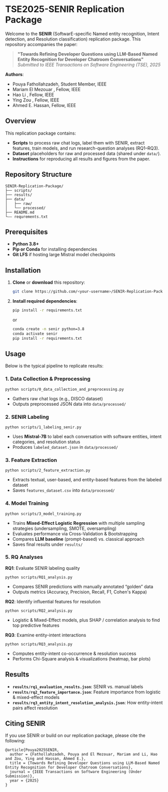 # TSE2025-SENIR Replication Package
Welcome to the **SENIR** (SoftwarE-specific Named entity recognition, Intent detection, and Resolution classification) replication package. This repository accompanies the paper:

> **"Towards Refining Developer Questions using LLM-Based Named Entity Recognition for Developer Chatroom Conversations"**  
> *Submitted to IEEE Transactions on Software Engineering (TSE), 2025*

**Authors**:  
- Pouya Fathollahzadeh, Student Member, IEEE  
- Mariam El Mezouar , Fellow, IEEE  
- Hao Li , Fellow, IEEE  
- Ying Zou , Fellow, IEEE  
- Ahmed E. Hassan, Fellow, IEEE  

## Overview
This replication package contains:
- **Scripts** to process raw chat logs, label them with SENIR, extract features, train models, and run research-question analyses (RQ1–RQ3).
- **Dataset** placeholders for raw and processed data (shared under `data/`).
- **Instructions** for reproducing all results and figures from the paper.

## Repository Structure

```
SENIR-Replication-Package/
├── scripts/
├── results/
├── data/
│   ├── raw/               
│   └── processed/
├── README.md
└—— requrements.txt
```

## Prerequisites

- **Python 3.8+**  
- **Pip or Conda** for installing dependencies  
- **Git LFS** if hosting large Mistral model checkpoints  

## Installation

1. **Clone** or **download** this repository:
   ```bash
   git clone https://github.com/<your-username>/SENIR-Replication-Package.git
   ```
2. **Install required dependencies**:
   ```bash
   pip install -r requirements.txt
   ```
   or  
   ```bash
   conda create -n senir python=3.8
   conda activate senir
   pip install -r requirements.txt
   ```

## Usage

Below is the typical pipeline to replicate results:

### 1. Data Collection & Preprocessing

```
python scripts/0_data_collection_and_preprocessing.py
```
- Gathers raw chat logs (e.g., DISCO dataset)  
- Outputs preprocessed JSON data into `data/processed/`

### 2. SENIR Labeling

```
python scripts/1_labeling_senir.py
```
- Uses **Mistral-7B** to label each conversation with software entities, intent categories, and resolution status  
- Produces `labeled_dataset.json` in `data/processed/`

### 3. Feature Extraction

```
python scripts/2_feature_extraction.py
```
- Extracts textual, user-based, and entity-based features from the labeled dataset  
- Saves `features_dataset.csv` into `data/processed/`

### 4. Model Training

```
python scripts/3_model_training.py
```
- Trains **Mixed-Effect Logistic Regression** with multiple sampling strategies (undersampling, SMOTE, oversampling)  
- Evaluates performance via Cross-Validation & Bootstrapping  
- Compares **LLM baseline** (prompt-based) vs. classical approach  
- Saves final results under `results/`

### 5. RQ Analyses

**RQ1**: Evaluate SENIR labeling quality
```
python scripts/RQ1_analysis.py
```
- Compares SENIR predictions with manually annotated “golden” data
- Outputs metrics (Accuracy, Precision, Recall, F1, Cohen's Kappa)

**RQ2**: Identify influential features for resolution
```
python scripts/RQ2_analysis.py
```
- Logistic & Mixed-Effect models, plus SHAP / correlation analysis to find top predictive features

**RQ3**: Examine entity-intent interactions
```
python scripts/RQ3_analysis.py
```
- Computes entity-intent co-occurrence & resolution success
- Performs Chi-Square analysis & visualizations (heatmap, bar plots)

## Results

- **`results/rq1_evaluation_results.json`**: SENIR vs. manual labels  
- **`results/rq2_feature_importance.json`**: Feature importance from logistic & mixed-effect models  
- **`results/rq3_entity_intent_resolution_analysis.json`**: How entity-intent pairs affect resolution  

## Citing SENIR

If you use SENIR or build on our replication package, please cite the following:

```
@article{Pouya2025SENIR,
  author = {Fathollahzadeh, Pouya and El Mezouar, Mariam and Li, Hao and Zou, Ying and Hassan, Ahmed E.},
  title = {Towards Refining Developer Questions using LLM-Based Named Entity Recognition for Developer Chatroom Conversations},
  journal = {IEEE Transactions on Software Engineering (Under Submission)},
  year = {2025}
}
```


